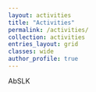 ```yaml
---
layout: activities
title: "Activities"
permalink: /activities/
collection: activities
entries_layout: grid
classes: wide
author_profile: true
---
```


AbSLK